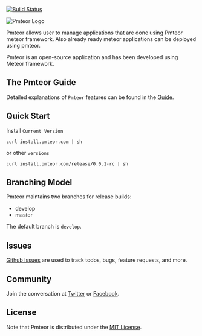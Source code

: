 [![Build Status](https://travis-ci.org/pmteor/pmteor.png)](https://travis-ci.org/pmteor/pmteor)

![Pmteor Logo](https://raw.githubusercontent.com/pmteor/pmteor/develop/public/images/logo.png)

Pmteor allows user to manage applications that are done using Pmteor meteor framework. Also already ready meteor applications can be deployed using pmteor. 

Pmteor is an open-source application and has been developed using Meteor framework.

## The Pmteor Guide
Detailed explanations of `Pmteor` features can be found in the [Guide][guide].

## Quick Start

Install `Current Version`

```shell
curl install.pmteor.com | sh
```

or other `versions`
```shell
curl install.pmteor.com/release/0.0.1-rc | sh
```

## Branching Model

Pmteor maintains two branches for release builds:

* develop
* master

The default branch is `develop`.

## Issues

[Github Issues](https://github.com/pmteor/pmteor/issues) are used to track todos, bugs, feature requests, and more.

## Community

Join the conversation at [Twitter](https://twitter.com/pmteor) or [Facebook](https://www.facebook.com/pmteor).


## License

Note that Pmteor is distributed under the [MIT License](http://opensource.org/licenses/MIT).


[guide]: https://github.com/pmteor/pmteor/blob/develop/GUIDE.md
